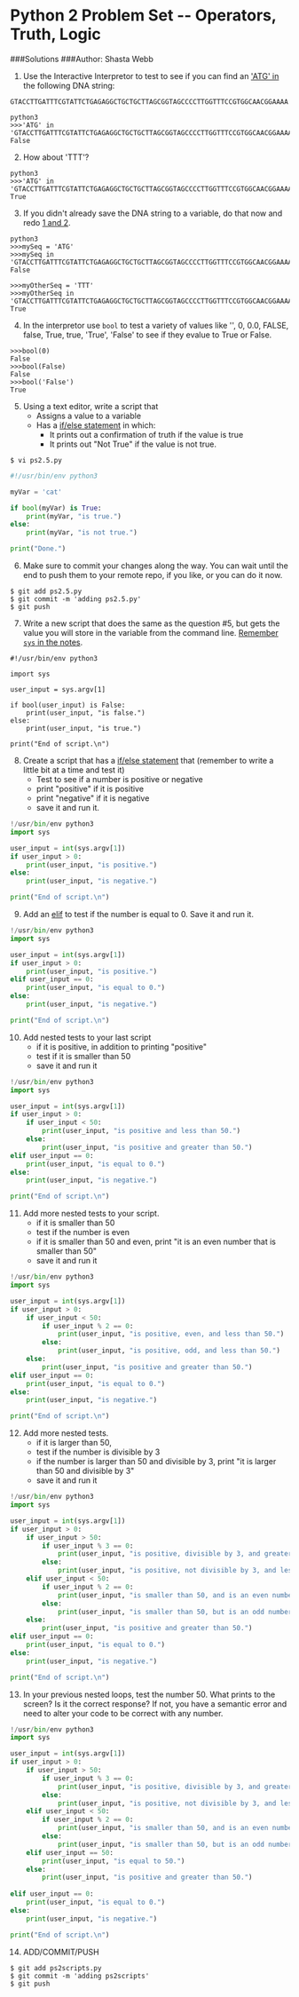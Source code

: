 
Python 2 Problem Set -- Operators, Truth, Logic
===================

###Solutions
###Author: Shasta Webb

1. Use the Interactive Interpretor to test to see if you can find an ['ATG' in](https://github.com/prog4biol/pfb2018#membership-operators) the following DNA string:

```
GTACCTTGATTTCGTATTCTGAGAGGCTGCTGCTTAGCGGTAGCCCCTTGGTTTCCGTGGCAACGGAAAA
```

```
python3
>>>'ATG' in 'GTACCTTGATTTCGTATTCTGAGAGGCTGCTGCTTAGCGGTAGCCCCTTGGTTTCCGTGGCAACGGAAAA'
False 
```

2. How about 'TTT'?

```
python3
>>>'ATG' in 'GTACCTTGATTTCGTATTCTGAGAGGCTGCTGCTTAGCGGTAGCCCCTTGGTTTCCGTGGCAACGGAAAA'
True
```

3. If you didn't already save the DNA string to a variable, do that now and redo [1 and 2](https://github.com/prog4biol/pfb2018#membership-operators).

```
python3
>>>mySeq = 'ATG'
>>>mySeq in 'GTACCTTGATTTCGTATTCTGAGAGGCTGCTGCTTAGCGGTAGCCCCTTGGTTTCCGTGGCAACGGAAAA'
False
```

```
>>>myOtherSeq = 'TTT'
>>>myOtherSeq in 'GTACCTTGATTTCGTATTCTGAGAGGCTGCTGCTTAGCGGTAGCCCCTTGGTTTCCGTGGCAACGGAAAA'
True
```
4. In the interpretor use `bool` to test a variety of values like '', 0, 0.0, FALSE, false, True, true, 'True', 'False' to see if they evalue to True or False.

```
>>>bool(0)
False
>>>bool(False)
False
>>>bool('False')
True
```

5. Using a text editor, write a script that 
    - Assigns a value to a variable
    - Has a [if/else statement](https://github.com/prog4biol/pfb2018#logic-control-statements) in which:
       - It prints out a confirmation of truth if the value is true
       - It prints out "Not True" if the value is not true. 

```
$ vi ps2.5.py
```

```python
#!/usr/bin/env python3

myVar = 'cat'

if bool(myVar) is True:
	print(myVar, "is true.")
else:
	print(myVar, "is not true.")

print("Done.")
```

6. Make sure to commit your changes along the way. You can wait until the end to push them to your remote repo, if you like, or you can do it now. 

```
$ git add ps2.5.py
$ git commit -m 'adding ps2.5.py'
$ git push
```

7. Write a new script that does the same as the question #5, but gets the value you will store in the variable from the command line. [Remember `sys` in the notes](pfb2018#command-line-parameters-a-special-built-in-list). 

```
#!/usr/bin/env python3

import sys

user_input = sys.argv[1]

if bool(user_input) is False:
	print(user_input, "is false.")
else:
	print(user_input, "is true.")

print("End of script.\n")
```

8. Create a script that has a [if/else statement](https://github.com/prog4biol/pfb2018#if-statement) that (remember to write a little bit at a time and test it)
    - Test to see if a number is positive or negative
    - print "positive" if it is positive
    - print "negative" if it is negative
    - save it and run it.

```python
!/usr/bin/env python3
import sys

user_input = int(sys.argv[1])
if user_input > 0:
	print(user_input, "is positive.")
else:
	print(user_input, "is negative.")

print("End of script.\n")
```

9. Add an [elif](https://github.com/prog4biol/pfb2018#ifelif) to test if the number is equal to 0. Save it and run it.

```python
!/usr/bin/env python3
import sys

user_input = int(sys.argv[1])
if user_input > 0:
	print(user_input, "is positive.")
elif user_input == 0:
	print(user_input, "is equal to 0.")
else:
	print(user_input, "is negative.")

print("End of script.\n")
```

10. Add nested tests to your last script
    - if it is positive, in addition to printing "positive"
    - test if it is smaller than 50
    - save it and run it    

```python
!/usr/bin/env python3
import sys

user_input = int(sys.argv[1])
if user_input > 0:
	if user_input < 50:
		print(user_input, "is positive and less than 50.")
	else:
		print(user_input, "is positive and greater than 50.")
elif user_input == 0:
	print(user_input, "is equal to 0.")
else:
	print(user_input, "is negative.")

print("End of script.\n")
```

11. Add more nested tests to your script.
    - if it is smaller than 50
    - test if the number is even
    - if it is smaller than 50 and even, print "it is an even number that is smaller than 50"
    - save it and run it

```python
!/usr/bin/env python3
import sys

user_input = int(sys.argv[1])
if user_input > 0:
	if user_input < 50:
		if user_input % 2 == 0:
			print(user_input, "is positive, even, and less than 50.")
		else:
			print(user_input, "is positive, odd, and less than 50.")
	else:
		print(user_input, "is positive and greater than 50.")
elif user_input == 0:
	print(user_input, "is equal to 0.")
else:
	print(user_input, "is negative.")

print("End of script.\n")
```

12. Add more nested tests.  
    -  if it is larger than 50,  
    -  test if the number is divisible by 3  
    -  if the number is larger than 50 and divisible by 3, print "it is larger than 50 and divisible by 3"  
    -  save it and run it

```python
!/usr/bin/env python3
import sys

user_input = int(sys.argv[1])
if user_input > 0:
	if user_input > 50:
		if user_input % 3 == 0:
			print(user_input, "is positive, divisible by 3, and greater than 50.")
		else:
			print(user_input, "is positive, not divisible by 3, and less than 50.")
	elif user_input < 50:
		if user_input % 2 == 0:
			print(user_input, "is smaller than 50, and is an even number.")
		else:
			print(user_input, "is smaller than 50, but is an odd number.")
	else:
		print(user_input, "is positive and greater than 50.")
elif user_input == 0:
	print(user_input, "is equal to 0.")
else:
	print(user_input, "is negative.")

print("End of script.\n")
```



13. In your previous nested loops, test the number 50. What prints to the screen? Is it the correct response? If not, you have a semantic error and need to alter your code to be correct with any number.

```python
!/usr/bin/env python3
import sys

user_input = int(sys.argv[1])
if user_input > 0:
	if user_input > 50:
		if user_input % 3 == 0:
			print(user_input, "is positive, divisible by 3, and greater than 50.")
		else:
			print(user_input, "is positive, not divisible by 3, and less than 50.")
	elif user_input < 50:
		if user_input % 2 == 0:
			print(user_input, "is smaller than 50, and is an even number.")
		else:
			print(user_input, "is smaller than 50, but is an odd number.")
	elif user_input == 50:
		print(user_input, "is equal to 50.")
	else:
		print(user_input, "is positive and greater than 50.")
        
elif user_input == 0:
	print(user_input, "is equal to 0.")
else:
	print(user_input, "is negative.")

print("End of script.\n")
```

14. ADD/COMMIT/PUSH


```
$ git add ps2scripts.py
$ git commit -m 'adding ps2scripts'
$ git push

```